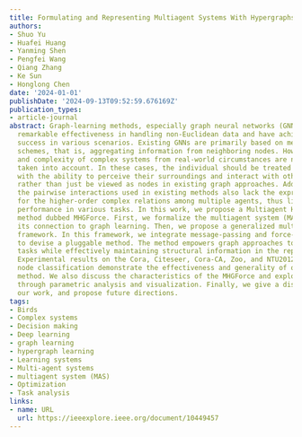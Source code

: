 ```yaml
---
title: Formulating and Representing Multiagent Systems With Hypergraphs
authors:
- Shuo Yu
- Huafei Huang
- Yanming Shen
- Pengfei Wang
- Qiang Zhang
- Ke Sun
- Honglong Chen
date: '2024-01-01'
publishDate: '2024-09-13T09:52:59.676169Z'
publication_types:
- article-journal
abstract: Graph-learning methods, especially graph neural networks (GNNs), have shown
  remarkable effectiveness in handling non-Euclidean data and have achieved great
  success in various scenarios. Existing GNNs are primarily based on message-passing
  schemes, that is, aggregating information from neighboring nodes. However, the diversity
  and complexity of complex systems from real-world circumstances are not sufficiently
  taken into account. In these cases, the individual should be treated as an agent,
  with the ability to perceive their surroundings and interact with other individuals,
  rather than just be viewed as nodes in existing graph approaches. Additionally,
  the pairwise interactions used in existing methods also lack the expressiveness
  for the higher-order complex relations among multiple agents, thus limiting the
  performance in various tasks. In this work, we propose a Multiagent Hypergraph Force-learning
  method dubbed MHGForce. First, we formalize the multiagent system (MAS) and illustrate
  its connection to graph learning. Then, we propose a generalized multiagent hypergraph-learning
  framework. In this framework, we integrate message-passing and force-based interactions
  to devise a pluggable method. The method empowers graph approaches to excel in downstream
  tasks while effectively maintaining structural information in the representations.
  Experimental results on the Cora, Citeseer, Cora-CA, Zoo, and NTU2012 datasets in
  node classification demonstrate the effectiveness and generality of our proposed
  method. We also discuss the characteristics of the MHGForce and explore its role
  through parametric analysis and visualization. Finally, we give a discussion, conclude
  our work, and propose future directions.
tags:
- Birds
- Complex systems
- Decision making
- Deep learning
- graph learning
- hypergraph learning
- Learning systems
- Multi-agent systems
- multiagent system (MAS)
- Optimization
- Task analysis
links:
- name: URL
  url: https://ieeexplore.ieee.org/document/10449457
---
```

